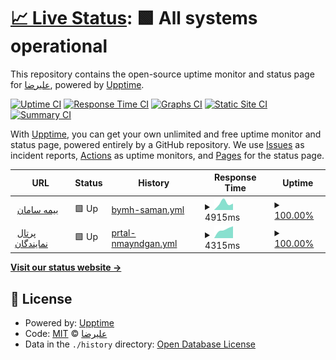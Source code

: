 # [📈 Live Status](https://ALIrezanouri.github.io/si24): <!--live status--> **🟩 All systems operational**

This repository contains the open-source uptime monitor and status page for [علیرضا](http://neeka.ir), powered by [Upptime](https://github.com/upptime/upptime).

[![Uptime CI](https://github.com/ALIrezanouri/si24/workflows/Uptime%20CI/badge.svg)](https://github.com/ALIrezanouri/si24/actions?query=workflow%3A%22Uptime+CI%22)
[![Response Time CI](https://github.com/ALIrezanouri/si24/workflows/Response%20Time%20CI/badge.svg)](https://github.com/ALIrezanouri/si24/actions?query=workflow%3A%22Response+Time+CI%22)
[![Graphs CI](https://github.com/ALIrezanouri/si24/workflows/Graphs%20CI/badge.svg)](https://github.com/ALIrezanouri/si24/actions?query=workflow%3A%22Graphs+CI%22)
[![Static Site CI](https://github.com/ALIrezanouri/si24/workflows/Static%20Site%20CI/badge.svg)](https://github.com/ALIrezanouri/si24/actions?query=workflow%3A%22Static+Site+CI%22)
[![Summary CI](https://github.com/ALIrezanouri/si24/workflows/Summary%20CI/badge.svg)](https://github.com/ALIrezanouri/si24/actions?query=workflow%3A%22Summary+CI%22)

With [Upptime](https://upptime.js.org), you can get your own unlimited and free uptime monitor and status page, powered entirely by a GitHub repository. We use [Issues](https://github.com/ALIrezanouri/si24/issues) as incident reports, [Actions](https://github.com/ALIrezanouri/si24/actions) as uptime monitors, and [Pages](https://ALIrezanouri.github.io/si24) for the status page.

<!--start: status pages-->
<!-- This summary is generated by Upptime (https://github.com/upptime/upptime) -->
<!-- Do not edit this manually, your changes will be overwritten -->
<!-- prettier-ignore -->
| URL | Status | History | Response Time | Uptime |
| --- | ------ | ------- | ------------- | ------ |
| <img alt="" src="https://favicons.githubusercontent.com/si24.ir" height="13"> [بیمه سامان](https://si24.ir) | 🟩 Up | [bymh-saman.yml](https://github.com/ALIrezanouri/si24/commits/HEAD/history/bymh-saman.yml) | <details><summary><img alt="Response time graph" src="./graphs/bymh-saman/response-time-week.png" height="20"> 4915ms</summary><br><a href="https://ALIrezanouri.github.io/si24/history/bymh-saman"><img alt="Response time 4915" src="https://img.shields.io/endpoint?url=https%3A%2F%2Fraw.githubusercontent.com%2FALIrezanouri%2Fsi24%2FHEAD%2Fapi%2Fbymh-saman%2Fresponse-time.json"></a><br><a href="https://ALIrezanouri.github.io/si24/history/bymh-saman"><img alt="24-hour response time 4429" src="https://img.shields.io/endpoint?url=https%3A%2F%2Fraw.githubusercontent.com%2FALIrezanouri%2Fsi24%2FHEAD%2Fapi%2Fbymh-saman%2Fresponse-time-day.json"></a><br><a href="https://ALIrezanouri.github.io/si24/history/bymh-saman"><img alt="7-day response time 4915" src="https://img.shields.io/endpoint?url=https%3A%2F%2Fraw.githubusercontent.com%2FALIrezanouri%2Fsi24%2FHEAD%2Fapi%2Fbymh-saman%2Fresponse-time-week.json"></a><br><a href="https://ALIrezanouri.github.io/si24/history/bymh-saman"><img alt="30-day response time 4915" src="https://img.shields.io/endpoint?url=https%3A%2F%2Fraw.githubusercontent.com%2FALIrezanouri%2Fsi24%2FHEAD%2Fapi%2Fbymh-saman%2Fresponse-time-month.json"></a><br><a href="https://ALIrezanouri.github.io/si24/history/bymh-saman"><img alt="1-year response time 4915" src="https://img.shields.io/endpoint?url=https%3A%2F%2Fraw.githubusercontent.com%2FALIrezanouri%2Fsi24%2FHEAD%2Fapi%2Fbymh-saman%2Fresponse-time-year.json"></a></details> | <details><summary><a href="https://ALIrezanouri.github.io/si24/history/bymh-saman">100.00%</a></summary><a href="https://ALIrezanouri.github.io/si24/history/bymh-saman"><img alt="All-time uptime 100.00%" src="https://img.shields.io/endpoint?url=https%3A%2F%2Fraw.githubusercontent.com%2FALIrezanouri%2Fsi24%2FHEAD%2Fapi%2Fbymh-saman%2Fuptime.json"></a><br><a href="https://ALIrezanouri.github.io/si24/history/bymh-saman"><img alt="24-hour uptime 100.00%" src="https://img.shields.io/endpoint?url=https%3A%2F%2Fraw.githubusercontent.com%2FALIrezanouri%2Fsi24%2FHEAD%2Fapi%2Fbymh-saman%2Fuptime-day.json"></a><br><a href="https://ALIrezanouri.github.io/si24/history/bymh-saman"><img alt="7-day uptime 100.00%" src="https://img.shields.io/endpoint?url=https%3A%2F%2Fraw.githubusercontent.com%2FALIrezanouri%2Fsi24%2FHEAD%2Fapi%2Fbymh-saman%2Fuptime-week.json"></a><br><a href="https://ALIrezanouri.github.io/si24/history/bymh-saman"><img alt="30-day uptime 100.00%" src="https://img.shields.io/endpoint?url=https%3A%2F%2Fraw.githubusercontent.com%2FALIrezanouri%2Fsi24%2FHEAD%2Fapi%2Fbymh-saman%2Fuptime-month.json"></a><br><a href="https://ALIrezanouri.github.io/si24/history/bymh-saman"><img alt="1-year uptime 100.00%" src="https://img.shields.io/endpoint?url=https%3A%2F%2Fraw.githubusercontent.com%2FALIrezanouri%2Fsi24%2FHEAD%2Fapi%2Fbymh-saman%2Fuptime-year.json"></a></details>
| <img alt="" src="https://favicons.githubusercontent.com/agent.si24.ir" height="13"> [پرتال نمایندگان](https://agent.si24.ir) | 🟩 Up | [prtal-nmayndgan.yml](https://github.com/ALIrezanouri/si24/commits/HEAD/history/prtal-nmayndgan.yml) | <details><summary><img alt="Response time graph" src="./graphs/prtal-nmayndgan/response-time-week.png" height="20"> 4315ms</summary><br><a href="https://ALIrezanouri.github.io/si24/history/prtal-nmayndgan"><img alt="Response time 4315" src="https://img.shields.io/endpoint?url=https%3A%2F%2Fraw.githubusercontent.com%2FALIrezanouri%2Fsi24%2FHEAD%2Fapi%2Fprtal-nmayndgan%2Fresponse-time.json"></a><br><a href="https://ALIrezanouri.github.io/si24/history/prtal-nmayndgan"><img alt="24-hour response time 5627" src="https://img.shields.io/endpoint?url=https%3A%2F%2Fraw.githubusercontent.com%2FALIrezanouri%2Fsi24%2FHEAD%2Fapi%2Fprtal-nmayndgan%2Fresponse-time-day.json"></a><br><a href="https://ALIrezanouri.github.io/si24/history/prtal-nmayndgan"><img alt="7-day response time 4315" src="https://img.shields.io/endpoint?url=https%3A%2F%2Fraw.githubusercontent.com%2FALIrezanouri%2Fsi24%2FHEAD%2Fapi%2Fprtal-nmayndgan%2Fresponse-time-week.json"></a><br><a href="https://ALIrezanouri.github.io/si24/history/prtal-nmayndgan"><img alt="30-day response time 4315" src="https://img.shields.io/endpoint?url=https%3A%2F%2Fraw.githubusercontent.com%2FALIrezanouri%2Fsi24%2FHEAD%2Fapi%2Fprtal-nmayndgan%2Fresponse-time-month.json"></a><br><a href="https://ALIrezanouri.github.io/si24/history/prtal-nmayndgan"><img alt="1-year response time 4315" src="https://img.shields.io/endpoint?url=https%3A%2F%2Fraw.githubusercontent.com%2FALIrezanouri%2Fsi24%2FHEAD%2Fapi%2Fprtal-nmayndgan%2Fresponse-time-year.json"></a></details> | <details><summary><a href="https://ALIrezanouri.github.io/si24/history/prtal-nmayndgan">100.00%</a></summary><a href="https://ALIrezanouri.github.io/si24/history/prtal-nmayndgan"><img alt="All-time uptime 100.00%" src="https://img.shields.io/endpoint?url=https%3A%2F%2Fraw.githubusercontent.com%2FALIrezanouri%2Fsi24%2FHEAD%2Fapi%2Fprtal-nmayndgan%2Fuptime.json"></a><br><a href="https://ALIrezanouri.github.io/si24/history/prtal-nmayndgan"><img alt="24-hour uptime 100.00%" src="https://img.shields.io/endpoint?url=https%3A%2F%2Fraw.githubusercontent.com%2FALIrezanouri%2Fsi24%2FHEAD%2Fapi%2Fprtal-nmayndgan%2Fuptime-day.json"></a><br><a href="https://ALIrezanouri.github.io/si24/history/prtal-nmayndgan"><img alt="7-day uptime 100.00%" src="https://img.shields.io/endpoint?url=https%3A%2F%2Fraw.githubusercontent.com%2FALIrezanouri%2Fsi24%2FHEAD%2Fapi%2Fprtal-nmayndgan%2Fuptime-week.json"></a><br><a href="https://ALIrezanouri.github.io/si24/history/prtal-nmayndgan"><img alt="30-day uptime 100.00%" src="https://img.shields.io/endpoint?url=https%3A%2F%2Fraw.githubusercontent.com%2FALIrezanouri%2Fsi24%2FHEAD%2Fapi%2Fprtal-nmayndgan%2Fuptime-month.json"></a><br><a href="https://ALIrezanouri.github.io/si24/history/prtal-nmayndgan"><img alt="1-year uptime 100.00%" src="https://img.shields.io/endpoint?url=https%3A%2F%2Fraw.githubusercontent.com%2FALIrezanouri%2Fsi24%2FHEAD%2Fapi%2Fprtal-nmayndgan%2Fuptime-year.json"></a></details>

<!--end: status pages-->

[**Visit our status website →**](https://ALIrezanouri.github.io/si24)

## 📄 License

- Powered by: [Upptime](https://github.com/upptime/upptime)
- Code: [MIT](./LICENSE) © [علیرضا](http://neeka.ir)
- Data in the `./history` directory: [Open Database License](https://opendatacommons.org/licenses/odbl/1-0/)
